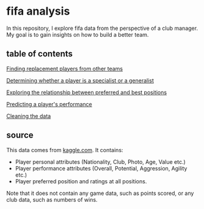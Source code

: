 # fifa analysis
In this repository, I explore fifa data from the perspective of a club manager.
My goal is to gain insights on how to build a better team.

## table of contents
[Finding replacement players from other teams](replacements.ipynb)

[Determining whether a player is a specialist or a generalist](rating_distribution.ipynb)

[Exploring the relationship between preferred and best positions](preferred_positions.ipynb)

[Predicting a player's  performance](predict_performance.ipynb)

[Cleaning the data](clean.ipynb)

## source
This data comes from [kaggle.com](https://www.kaggle.com/thec03u5/fifa-18-demo-player-dataset).
It contains:
* Player personal attributes (Nationality, Club, Photo, Age, Value etc.)
* Player performance attributes (Overall, Potential, Aggression, Agility etc.)
* Player preferred position and ratings at all positions.

Note that it does not contain any game data, such as points scored, or any club data,
such as numbers of wins.
